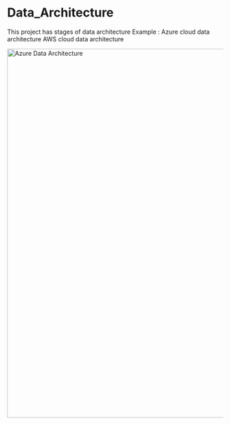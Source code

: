 # Data_Architecture
This project has stages of data architecture
Example : Azure cloud data architecture
          AWS cloud data architecture

<img width="857" alt="Azure Data Architecture" src="https://github.com/user-attachments/assets/6f266fdd-9168-4780-a8f5-17aa54fca857" />
